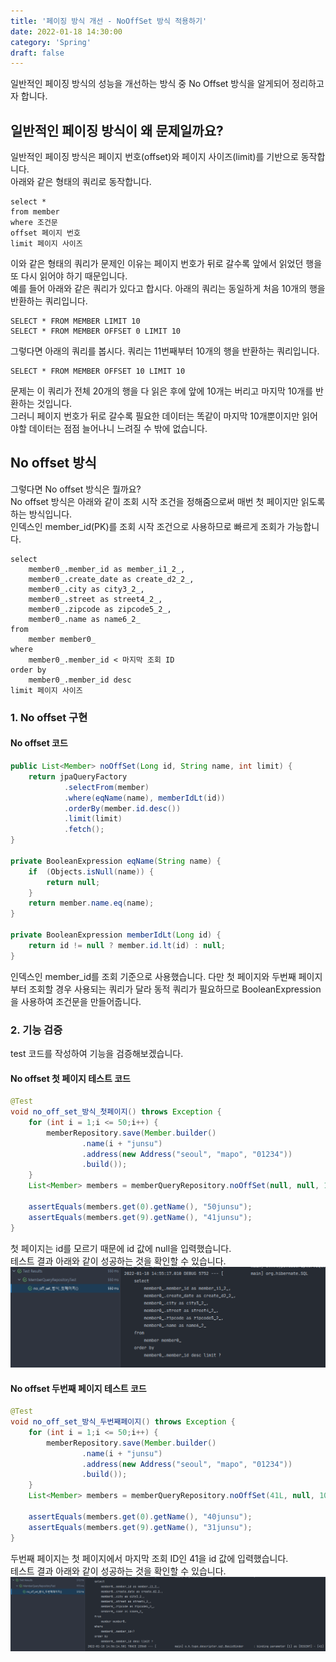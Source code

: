 ```yaml
---
title: '페이징 방식 개선 - NoOffSet 방식 적용하기'
date: 2022-01-18 14:30:00
category: 'Spring'
draft: false
---
```

일반적인 페이징 방식의 성능을 개선하는 방식 중 No Offset 방식을 알게되어 정리하고자 합니다.</br>

## 일반적인 페이징 방식이 왜 문제일까요?
일반적인 페이징 방식은 페이지 번호(offset)와 페이지 사이즈(limit)를 기반으로 동작합니다.</br>
아래와 같은 형태의 쿼리로 동작합니다.
```
select *
from member
where 조건문
offset 페이지 번호
limit 페이지 사이즈
```
이와 같은 형태의 쿼리가 문제인 이유는 페이지 번호가 뒤로 갈수록 앞에서 읽었던 행을 또 다시 읽어야 하기 때문입니다.</br>
예를 들어 아래와 같은 쿼리가 있다고 합시다. 아래의 쿼리는 동일하게 처음 10개의 행을 반환하는 쿼리입니다.
```
SELECT * FROM MEMBER LIMIT 10
SELECT * FROM MEMBER OFFSET 0 LIMIT 10
```
그렇다면 아래의 쿼리를 봅시다. 쿼리는 11번째부터 10개의 행을 반환하는 쿼리입니다.
```
SELECT * FROM MEMBER OFFSET 10 LIMIT 10
```
문제는 이 쿼리가 전체 20개의 행을 다 읽은 후에 앞에 10개는 버리고 마지막 10개를 반환하는 것입니다. </br>
그러니 페이지 번호가 뒤로 갈수록 필요한 데이터는 똑같이 마지막 10개뿐이지만 읽어야할 데이터는 점점 늘어나니 느려질 수 밖에 없습니다.

## No offset 방식
그렇다면 No offset 방식은 뭘까요? </br>
No offset 방식은 아래와 같이 조회 시작 조건을 정해줌으로써 매번 첫 페이지만 읽도록 하는 방식입니다.</br>
인덱스인 member_id(PK)를 조회 시작 조건으로 사용하므로 빠르게 조회가 가능합니다.
```
select
    member0_.member_id as member_i1_2_,
    member0_.create_date as create_d2_2_,
    member0_.city as city3_2_,
    member0_.street as street4_2_,
    member0_.zipcode as zipcode5_2_,
    member0_.name as name6_2_ 
from
    member member0_ 
where
    member0_.member_id < 마지막 조회 ID
order by
    member0_.member_id desc 
limit 페이지 사이즈 
```

### 1. No offset 구현

#### No offset 코드
```java
public List<Member> noOffSet(Long id, String name, int limit) {
    return jpaQueryFactory
            .selectFrom(member)
            .where(eqName(name), memberIdLt(id))
            .orderBy(member.id.desc())
            .limit(limit)
            .fetch();
}

private BooleanExpression eqName(String name) {
    if  (Objects.isNull(name)) {
        return null;
    }
    return member.name.eq(name);
}

private BooleanExpression memberIdLt(Long id) {
    return id != null ? member.id.lt(id) : null;
}
```
인덱스인 member_id를 조회 기준으로 사용했습니다. 다만 첫 페이지와 두번째 페이지부터 조회할 경우 사용되는 쿼리가 달라 동적 쿼리가 필요하므로 BooleanExpression을 사용하여 조건문을 만들어줍니다.

### 2. 기능 검증
test 코드를 작성하여 기능을 검증해보겠습니다.

#### No offset 첫 페이지 테스트 코드
```java
@Test
void no_off_set_방식_첫페이지() throws Exception {
    for (int i = 1;i <= 50;i++) {
        memberRepository.save(Member.builder()
                .name(i + "junsu")
                .address(new Address("seoul", "mapo", "01234"))
                .build());
    }
    List<Member> members = memberQueryRepository.noOffSet(null, null, 10);

    assertEquals(members.get(0).getName(), "50junsu");
    assertEquals(members.get(9).getName(), "41junsu");
}
```
첫 페이지는 id를 모르기 때문에 id 값에 null을 입력했습니다.</br>
테스트 결과 아래와 같이 성공하는 것을 확인할 수 있습니다.
![테스트 결과1](./images/testResult1.PNG)

#### No offset 두번째 페이지 테스트 코드
```java
@Test
void no_off_set_방식_두번째페이지() throws Exception {
    for (int i = 1;i <= 50;i++) {
        memberRepository.save(Member.builder()
                .name(i + "junsu")
                .address(new Address("seoul", "mapo", "01234"))
                .build());
    }
    List<Member> members = memberQueryRepository.noOffSet(41L, null, 10);

    assertEquals(members.get(0).getName(), "40junsu");
    assertEquals(members.get(9).getName(), "31junsu");
}
```
두번째 페이지는 첫 페이지에서 마지막 조회 ID인 41을 id 값에 입력했습니다.</br>
테스트 결과 아래와 같이 성공하는 것을 확인할 수 있습니다.
![테스트 결과2](./images/testResult2.PNG)